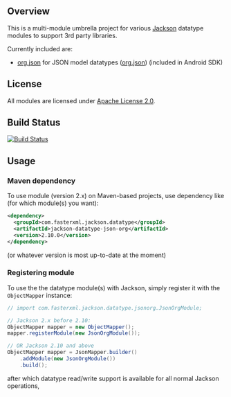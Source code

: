 ## Overview

This is a multi-module umbrella project for various [Jackson](../../../jackson)
datatype modules to support 3rd party libraries.

Currently included are:

* [org.json](json-org/) for JSON model datatypes ([org.json](http://json.org/java)) (included in Android SDK)

## License

All modules are licensed under [Apache License 2.0](http://www.apache.org/licenses/LICENSE-2.0.txt).

## Build Status

[![Build Status](https://travis-ci.org/FasterXML/jackson-datatypes-misc.svg)](https://travis-ci.org/FasterXML/jackson-datatypes-misc)

## Usage

### Maven dependency

To use module (version 2.x) on Maven-based projects, use dependency like
(for which module(s) you want):

```xml
<dependency>
  <groupId>com.fasterxml.jackson.datatype</groupId>
  <artifactId>jackson-datatype-json-org</artifactId>
  <version>2.10.0</version>
</dependency>
```

(or whatever version is most up-to-date at the moment)

### Registering module

To use the the datatype module(s) with Jackson, simply register it
with the `ObjectMapper` instance:

```java
// import com.fasterxml.jackson.datatype.jsonorg.JsonOrgModule;

// Jackson 2.x before 2.10:
ObjectMapper mapper = new ObjectMapper();
mapper.registerModule(new JsonOrgModule());

// OR Jackson 2.10 and above
ObjectMapper mapper = JsonMapper.builder()
    .addModule(new JsonOrgModule())
    .build();
```

after which datatype read/write support is available for all normal Jackson operations,
